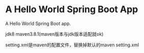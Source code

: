 # A Hello World Spring Boot App

A Hello World Spring Boot app.

jdk8   maven3.8.1(maven版本与jdk版本适配就ok)

setting.xml是maven的配置文件，替换掉默认的maven setting.xml

